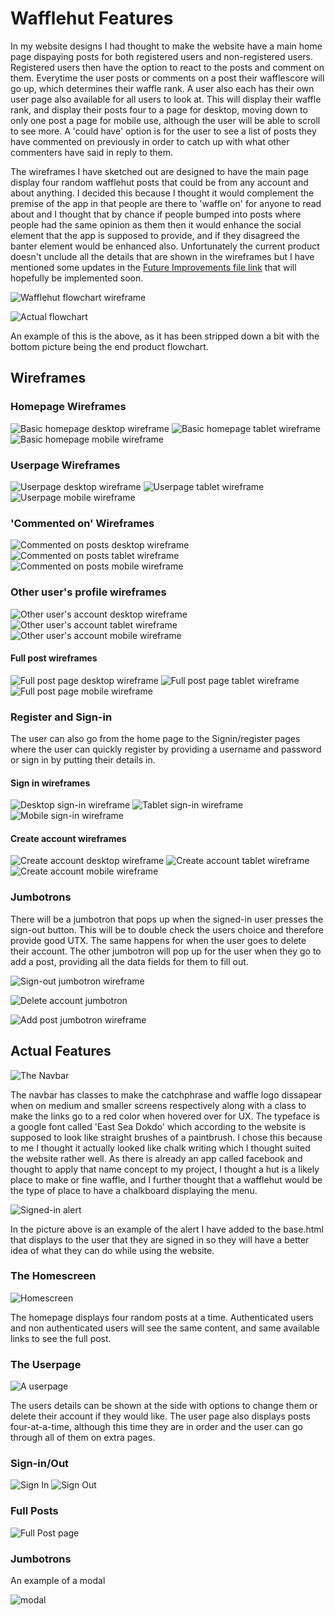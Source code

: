 # Wafflehut Features

In my website designs I had thought to make the website have a main home page dispaying posts for both registered users and non-registered users. Registered users then have the option to react to the posts and comment on them. Everytime the user posts or comments on a post their wafflescore will go up, which determines their waffle rank. A user also each has their own user page also available for all users to look at. This will display their waffle rank, and display their posts four to a page for desktop, moving down to only one post a page for mobile use, although the user will be able to scroll to see more. A 'could have' option is for the user to see a list of posts they have commented on previously in order to catch up with what other commenters have said in reply to them.

The wireframes I have sketched out are designed to have the main page display four random wafflehut posts that could be from any account and about anything. I decided this because I thought it would complement the premise of the app in that people are there to 'waffle on' for anyone to read about and I thought that by chance if people bumped into posts where people had the same opinion as them then it would enhance the social element that the app is supposed to provide, and if they disagreed the banter element would be enhanced also. Unfortunately the current product doesn't unclude all the details that are shown in the wireframes but I have mentioned some updates in the [Future Improvements file link](FUTUREIMPROVEMENTS.md) that will hopefully be implemented soon.

![Wafflehut flowchart wireframe](documentation/basic-structure/complete-flowchart.png)

![Actual flowchart](documentation/basic-structure/flowchart.jpg)

An example of this is the above, as it has been stripped down a bit with the bottom picture being the end product flowchart.

## Wireframes

### Homepage Wireframes

![Basic homepage desktop wireframe](documentation/wireframes/desktop-wireframes/actual-index-wireframe.png)
![Basic homepage tablet wireframe](documentation/wireframes/tablet-wireframes/tablet-index-wireframe.png)
![Basic homepage mobile wireframe](documentation/wireframes/mobile-wireframes/mobile-index-wireframe.png)

### Userpage Wireframes

![Userpage desktop wireframe](documentation/wireframes/desktop-wireframes/user-account-wireframe.png)
![Userpage tablet wireframe](documentation/wireframes/tablet-wireframes/tablet-profilepage-wireframe.png)
![Userpage mobile wireframe](documentation/wireframes/mobile-wireframes/mobile-userprofile-wireframe.png)

### 'Commented on' Wireframes

![Commented on posts desktop wireframe](documentation/wireframes/desktop-wireframes/commented-posts.png)
![Commented on posts tablet wireframe](documentation/wireframes/tablet-wireframes/tablet-commentedon-posts-wireframe.png)
![Commented on posts mobile wireframe](documentation/wireframes/mobile-wireframes/mobile-commentedposts-wireframe.png)

### Other user's profile wireframes

![Other user's account desktop wireframe](documentation/wireframes/desktop-wireframes/different-account-wireframe.png)
![Other user's account tablet wireframe](documentation/wireframes/tablet-wireframes/tablet-diffaccount-wireframe.png)
![Other user's account mobile wireframe](documentation/wireframes/mobile-wireframes/mobile-otheraccount-wireframe.png)

#### Full post wireframes

![Full post page desktop wireframe](documentation/wireframes/desktop-wireframes/full-post-display-wireframe.png)
![Full post page tablet wireframe](documentation/wireframes/tablet-wireframes/tablet-fullpost-wireframe.png)
![Full post page mobile wireframe](documentation/wireframes/mobile-wireframes/mobile-fullpost-wireframe.png)

### Register and Sign-in

The user can also go from the home page to the Signin/register pages where the user can quickly register by providing a username and password or sign in by putting their details in.

#### Sign in wireframes

![Desktop sign-in wireframe](documentation/wireframes/desktop-wireframes/login-wireframe.png)
![Tablet sign-in wireframe](documentation/wireframes/tablet-wireframes/tablet-login-wireframe.png)
![Mobile sign-in wireframe](documentation/wireframes/mobile-wireframes/mobile-login-wireframe.png)

#### Create account wireframes

![Create account desktop wireframe](documentation/wireframes/desktop-wireframes/register-wireframe.png)
![Create account tablet wireframe](documentation/wireframes/tablet-wireframes/tablet-register-wireframe.png)
![Create account mobile wireframe](documentation/wireframes/mobile-wireframes/mobile-register-wireframe.png)

### Jumbotrons

There will be a jumbotron that pops up when the signed-in user presses the sign-out button. This will be to double check the users choice and therefore provide good UTX. The same happens for when the user goes to delete their account. The other jumbotron will pop up for the user when they go to add a post, providing all the data fields for them to fill out.

![Sign-out jumbotron wireframe](documentation/wireframes/desktop-wireframes/sign-out-jumbotron.png)

![Delete account jumbotron](documentation/wireframes/desktop-wireframes/delete-account-jumbotron.png)

![Add post jumbotron wireframe](documentation/wireframes/desktop-wireframes/add-post-jumbotron-wireframe.png)

## Actual Features

![The Navbar](documentation/finished-content/navbar.jpg)

The navbar has classes to make the catchphrase and waffle logo dissapear when on medium and smaller screens respectively along with a class to make the links go to a red color when hovered over for UX. The typeface is a google font called 'East Sea Dokdo' which according to the website is supposed to look like straight brushes of a paintbrush. I chose this because to me I thought it actually looked like chalk writing which I thought suited the website rather well. As there is already an app called facebook and thought to apply that name concept to my project, I thought a hut is a likely place to make or fine waffle, and I further thought that a wafflehut would be the type of place to have a chalkboard displaying the menu.

![Signed-in alert](documentation/finished-content/signed-in-alert.png)

In the picture above is an example of the alert I have added to the base.html that displays to the user that they are signed in so they will have a better idea of what they can do while using the website.

### The Homescreen

![Homescreen](documentation/finished-content/homepage.jpg)

The homepage displays four random posts at a time. Authenticated users and non authenticated users will see the same content, and same available links to see the full post.

### The Userpage

![A userpage](documentation/finished-content/user-page.png)

The users details can be shown at the side with options to change them or delete their account if they would like. The user page also displays posts four-at-a-time, although this time they are in order and the user can go through all of them on extra pages.

### Sign-in/Out

![Sign In](documentation/finished-content/sign-in.jpg)
![Sign Out](documentation/finished-content/sign-out.jpg)

### Full Posts

![Full Post page](documentation/finished-content/full-post.jpg)

### Jumbotrons

An example of a modal

![modal](documentation/finished-content/modal.jpg)
